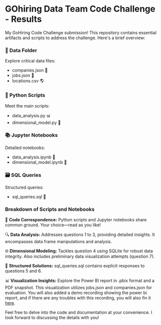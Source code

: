 # GOhiring Data Team Code Challenge - Results

My GoHiring Code Challenge submission! This repository contains essential artifacts and scripts to address the challenge. Here's a brief overview:

### 📁 Data Folder
Explore critical data files:
- companies.json 🏢
- jobs.json 💼
- locations.csv 🌎

### 🐍 Python Scripts
Meet the main scripts:
- data_analysis.py 📊
- dimensional_model.py 🚀

### 📚 Jupyter Notebooks
Detailed notebooks:
- data_analysis.ipynb 🧠
- dimensional_model.ipynb 🌌

### 🗃️ SQL Queries
Structured queries:
- sql_queries.sql 🔮

### Breakdown of Scripts and Notebooks

🤖 **Code Correspondence:** Python scripts and Jupyter notebooks share common ground. Your choice—read as you like!

🔍 **Data Analysis:** Addresses questions 1 to 3, providing detailed insights. It encompasses data frame manipulations and analysis.

🌐 **Dimensional Modeling:** Tackles question 4 using SQLite for robust data integrity. Also includes preliminary data visualization attempts (question 7).

📜 **Structured Solutions:** sql_queries.sql contains explicit responses to questions 5 and 6.

📊 **Visualization Insights:** Explore the Power BI report in .pbix format and a PDF snapshot. This visualization utilizes jobs.json and companies.json for evaluation. You will also added a demo recording showing the power bi report, and if there are any troubles with this recording, you will also fin it [here](https://clipchamp.com/watch/m2Zm0u413Fv). 

Feel free to delve into the code and documentation at your convenience. I look forward to discussing the details with you!
